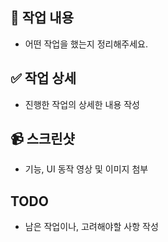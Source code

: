 ## 🚀 작업 내용
- 어떤 작업을 했는지 정리해주세요.

## ✅ 작업 상세
- 진행한 작업의 상세한 내용 작성

## 📹 스크린샷
- 기능, UI 동작 영상 및 이미지 첨부

## TODO
- 남은 작업이나, 고려해야할 사항 작성